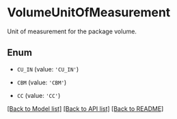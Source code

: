 # VolumeUnitOfMeasurement

Unit of measurement for the package volume.

## Enum

* `CU_IN` (value: `'CU_IN'`)

* `CBM` (value: `'CBM'`)

* `CC` (value: `'CC'`)

[[Back to Model list]](../README.md#documentation-for-models) [[Back to API list]](../README.md#documentation-for-api-endpoints) [[Back to README]](../README.md)


